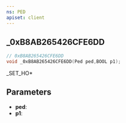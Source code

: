 ```yaml
---
ns: PED
apiset: client
---
```

## _0xB8AB265426CFE6DD

```c
// 0xB8AB265426CFE6DD
void _0xB8AB265426CFE6DD(Ped ped,BOOL p1);
```

_SET_HO*

## Parameters
* **ped**:
* **p1**: